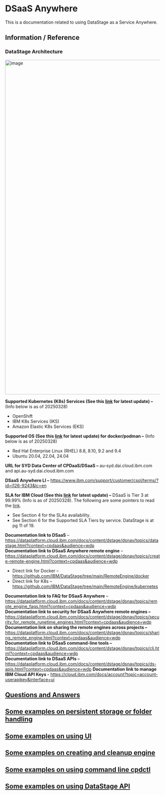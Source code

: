 # DSaaS Anywhere

This is a documentation related to using DataStage as a Service Anywhere.

## Information / Reference

### DataStage Architecture
<img width="1088" alt="image" src="https://github.com/user-attachments/assets/83b07c96-74a8-4b82-a2b4-2078f2d62c26" />

**Supported Kubernetes (K8s) Services (See this [link](https://github.com/IBM/DataStage/tree/main/RemoteEngine/kubernetes) for latest update) –** (Info below is as of 20250328)
- OpenShift
- IBM K8s Services (IKS)
- Amazon Elastic K8s Services (EKS)

**Supported OS (See this [link](https://github.com/IBM/DataStage/tree/main/RemoteEngine/docker) for latest update) for docker/podman –** (Info below is as of 20250328)
- Red Hat Enterprise Linux (RHEL) 8.8, 8.10, 9.2 and 9.4
-	Ubuntu 20.04, 22.04, 24.04

**URL for SYD Data Center of CPDaaS/DSaaS –** au-syd.dai.cloud.ibm.com and api.au-syd.dai.cloud.ibm.com

**DSaaS Anywhere LI –** https://www.ibm.com/support/customer/csol/terms/?id=i126-9243&lc=en

**SLA for IBM Cloud (See this [link](https://www.ibm.com/support/customer/csol/terms/?id=i126-9268&lc=en) for latest update) –** DSaaS is Tier 3 at 99.99% (Info is as of 20250328). The following are some pointers to read the [link](https://www.ibm.com/support/customer/csol/terms/?id=i126-9268&lc=en).
-	See Section 4 for the SLAs availability. 
-	See Section 6 for the Supported SLA Tiers by service. DataStage is at pg 11 of 19. 

**Documentation link to DSaaS** – https://dataplatform.cloud.ibm.com/docs/content/dstage/dsnav/topics/datastage.html?context=cpdaas&audience=wdp \
**Documentation link to DSaaS Anywhere remote engine** – https://dataplatform.cloud.ibm.com/docs/content/dstage/dsnav/topics/create-remote-engine.html?context=cpdaas&audience=wdp
-	Direct link for Docker – https://github.com/IBM/DataStage/tree/main/RemoteEngine/docker
-	Direct link for K8s – https://github.com/IBM/DataStage/tree/main/RemoteEngine/kubernetes

**Documentation link to FAQ for DSaaS Anywhere** – https://dataplatform.cloud.ibm.com/docs/content/dstage/dsnav/topics/remote_engine_faqs.html?context=cpdaas&audience=wdp \
**Documentation link to security for DSaaS Anywhere remote engines –** https://dataplatform.cloud.ibm.com/docs/content/dstage/dsnav/topics/security_for_remote_runetime_engines.html?context=cpdaas&audience=wdp \
**Documentation link on sharing the remote engines across projects –** https://dataplatform.cloud.ibm.com/docs/content/dstage/dsnav/topics/sharing_remote_engine.html?context=cpdaas&audience=wdp \
**Documentation link to DSaaS command-line tools –** https://dataplatform.cloud.ibm.com/docs/content/dstage/dsnav/topics/cli.html?context=cpdaas&audience=wdp \
**Documentation link to DSaaS APIs –** https://dataplatform.cloud.ibm.com/docs/content/dstage/dsnav/topics/ds-apis.html?context=cpdaas&audience=wdp
**Documentation link to manage IBM Cloud API Keys -** https://cloud.ibm.com/docs/account?topic=account-userapikey&interface=ui

## [Questions and Answers](Q&A.md)

## [Some examples on persistent storage or folder handling](Examples-Folders.md)

## [Some examples on using UI](Examples-UI.md)

## [Some examples on creating and cleanup engine](Examples-Engine.md)

## [Some examples on using command line cpdctl](Examples-CmdLine.md)

## [Some examples on using DataStage API](Examples-DSAPI.md)



